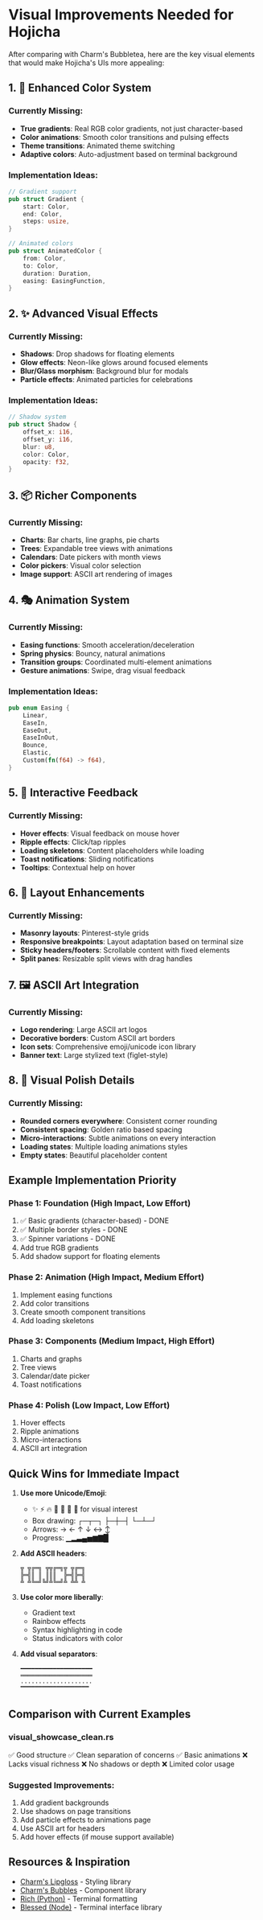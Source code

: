 # Visual Improvements Needed for Hojicha

After comparing with Charm's Bubbletea, here are the key visual elements that would make Hojicha's UIs more appealing:

## 1. 🎨 Enhanced Color System
### Currently Missing:
- **True gradients**: Real RGB color gradients, not just character-based
- **Color animations**: Smooth color transitions and pulsing effects
- **Theme transitions**: Animated theme switching
- **Adaptive colors**: Auto-adjustment based on terminal background

### Implementation Ideas:
```rust
// Gradient support
pub struct Gradient {
    start: Color,
    end: Color,
    steps: usize,
}

// Animated colors
pub struct AnimatedColor {
    from: Color,
    to: Color,
    duration: Duration,
    easing: EasingFunction,
}
```

## 2. ✨ Advanced Visual Effects
### Currently Missing:
- **Shadows**: Drop shadows for floating elements
- **Glow effects**: Neon-like glows around focused elements
- **Blur/Glass morphism**: Background blur for modals
- **Particle effects**: Animated particles for celebrations

### Implementation Ideas:
```rust
// Shadow system
pub struct Shadow {
    offset_x: i16,
    offset_y: i16,
    blur: u8,
    color: Color,
    opacity: f32,
}
```

## 3. 📦 Richer Components
### Currently Missing:
- **Charts**: Bar charts, line graphs, pie charts
- **Trees**: Expandable tree views with animations
- **Calendars**: Date pickers with month views
- **Color pickers**: Visual color selection
- **Image support**: ASCII art rendering of images

## 4. 🎭 Animation System
### Currently Missing:
- **Easing functions**: Smooth acceleration/deceleration
- **Spring physics**: Bouncy, natural animations
- **Transition groups**: Coordinated multi-element animations
- **Gesture animations**: Swipe, drag visual feedback

### Implementation Ideas:
```rust
pub enum Easing {
    Linear,
    EaseIn,
    EaseOut,
    EaseInOut,
    Bounce,
    Elastic,
    Custom(fn(f64) -> f64),
}
```

## 5. 🎯 Interactive Feedback
### Currently Missing:
- **Hover effects**: Visual feedback on mouse hover
- **Ripple effects**: Click/tap ripples
- **Loading skeletons**: Content placeholders while loading
- **Toast notifications**: Sliding notifications
- **Tooltips**: Contextual help on hover

## 6. 📐 Layout Enhancements
### Currently Missing:
- **Masonry layouts**: Pinterest-style grids
- **Responsive breakpoints**: Layout adaptation based on terminal size
- **Sticky headers/footers**: Scrollable content with fixed elements
- **Split panes**: Resizable split views with drag handles

## 7. 🖼️ ASCII Art Integration
### Currently Missing:
- **Logo rendering**: Large ASCII art logos
- **Decorative borders**: Custom ASCII art borders
- **Icon sets**: Comprehensive emoji/unicode icon library
- **Banner text**: Large stylized text (figlet-style)

## 8. 🌈 Visual Polish Details
### Currently Missing:
- **Rounded corners everywhere**: Consistent corner rounding
- **Consistent spacing**: Golden ratio based spacing
- **Micro-interactions**: Subtle animations on every interaction
- **Loading states**: Multiple loading animations styles
- **Empty states**: Beautiful placeholder content

## Example Implementation Priority

### Phase 1: Foundation (High Impact, Low Effort)
1. ✅ Basic gradients (character-based) - DONE
2. ✅ Multiple border styles - DONE
3. ✅ Spinner variations - DONE
4. Add true RGB gradients
5. Add shadow support for floating elements

### Phase 2: Animation (High Impact, Medium Effort)
1. Implement easing functions
2. Add color transitions
3. Create smooth component transitions
4. Add loading skeletons

### Phase 3: Components (Medium Impact, High Effort)
1. Charts and graphs
2. Tree views
3. Calendar/date picker
4. Toast notifications

### Phase 4: Polish (Low Impact, Low Effort)
1. Hover effects
2. Ripple animations
3. Micro-interactions
4. ASCII art integration

## Quick Wins for Immediate Impact

1. **Use more Unicode/Emoji**: 
   - ✨ ⚡ 🔥 💎 🌟 🎯 🚀 for visual interest
   - Box drawing: ┌─┬─┐ ├─┼─┤ └─┴─┘
   - Arrows: → ← ↑ ↓ ↔ ↕
   - Progress: ▁▂▃▄▅▆▇█

2. **Add ASCII headers**:
   ```
   ╦ ╦╔═╗ ╦╦╔═╗╦ ╦╔═╗
   ╠═╣║ ║ ║║║  ╠═╣╠═╣
   ╩ ╩╚═╝╚╝╩╚═╝╩ ╩╩ ╩
   ```

3. **Use color more liberally**:
   - Gradient text
   - Rainbow effects
   - Syntax highlighting in code
   - Status indicators with color

4. **Add visual separators**:
   ```
   ━━━━━━━━━━━━━━━━━━━━
   ════════════════════
   ····················
   ▔▔▔▔▔▔▔▔▔▔▔▔▔▔▔▔▔▔▔
   ```

## Comparison with Current Examples

### visual_showcase_clean.rs
✅ Good structure
✅ Clean separation of concerns
✅ Basic animations
❌ Lacks visual richness
❌ No shadows or depth
❌ Limited color usage

### Suggested Improvements:
1. Add gradient backgrounds
2. Use shadows on page transitions
3. Add particle effects to animations page
4. Use ASCII art for headers
5. Add hover effects (if mouse support available)

## Resources & Inspiration
- [Charm's Lipgloss](https://github.com/charmbracelet/lipgloss) - Styling library
- [Charm's Bubbles](https://github.com/charmbracelet/bubbles) - Component library
- [Rich (Python)](https://github.com/Textualize/rich) - Terminal formatting
- [Blessed (Node)](https://github.com/chjj/blessed) - Terminal interface library